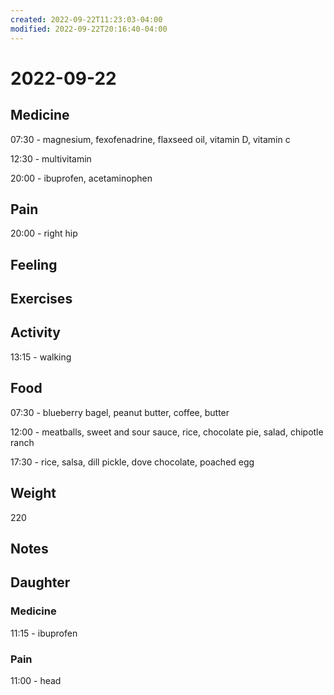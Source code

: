 ```yaml
---
created: 2022-09-22T11:23:03-04:00
modified: 2022-09-22T20:16:40-04:00
---
```


# 2022-09-22

## Medicine

07:30 - magnesium, fexofenadrine, flaxseed oil, vitamin D, vitamin c

12:30 - multivitamin

20:00 - ibuprofen, acetaminophen 

## Pain

20:00 - right hip

## Feeling


## Exercises


## Activity

13:15 - walking

## Food

07:30 - blueberry bagel, peanut butter, coffee, butter

12:00 - meatballs, sweet and sour sauce, rice, chocolate pie, salad, chipotle ranch

17:30 - rice, salsa, dill pickle, dove chocolate, poached egg

## Weight

220

## Notes


## Daughter


### Medicine

11:15 - ibuprofen 


### Pain

11:00 - head
